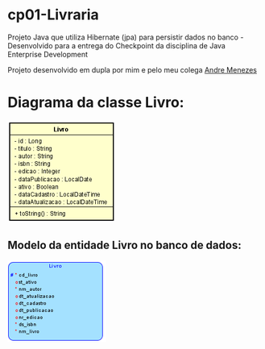 # cp01-Livraria
Projeto Java que utiliza Hibernate (jpa) para persistir dados no banco - Desenvolvido para a entrega do Checkpoint da disciplina de Java Enterprise Development

Projeto desenvolvido em dupla por mim e pelo meu colega [Andre Menezes ](https://www.linkedin.com/in/andremnzs/)

# Diagrama da classe Livro:
![Driagrama](https://github.com/GiulioBernardi/fotos/blob/master/diaclasses.png)

## Modelo da entidade Livro no banco de dados:
![Driagrama](https://github.com/GiulioBernardi/fotos/blob/master/entidade.png)
